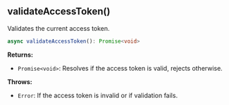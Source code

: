 ## validateAccessToken()

Validates the current access token.

```typescript
async validateAccessToken(): Promise<void>
```

**Returns:**

- `Promise<void>`: Resolves if the access token is valid, rejects otherwise.

**Throws:**

- `Error`: If the access token is invalid or if validation fails.